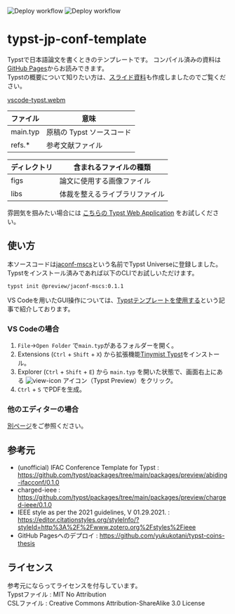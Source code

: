 ![Deploy workflow](https://github.com/kimushun1101/typst-jp-conf-template/actions/workflows/release.yml/badge.svg)
![Deploy workflow](https://github.com/kimushun1101/typst-jp-conf-template/actions/workflows/gh-pages.yml/badge.svg)

# typst-jp-conf-template

Typstで日本語論文を書くときのテンプレートです。
コンパイル済みの資料は[GitHub Pages](https://kimushun1101.github.io/typst-jp-conf-template/typst-jp-conf.pdf)からお読みできます。  
Typstの概要について知りたい方は、[スライド資料](https://github.com/kimushun1101/How-to-use-typst-for-paper-jp)も作成しましたのでご覧ください。

[vscode-typst.webm](https://github.com/kimushun1101/typst-jp-conf-template/assets/13430937/f227b85b-0266-417b-a24a-54f28f9a71b8)

| ファイル  | 意味                    |
| -------- | ----------------------- |
| main.typ | 原稿の Typst ソースコード |
| refs.*　 | 参考文献ファイル          |

| ディレクトリ | 含まれるファイルの種類          |
| ---------- | --------------------------- |
| figs       | 論文に使用する画像ファイル    |
| libs       | 体裁を整えるライブラリファイル |

雰囲気を掴みたい場合には [こちらの Typst Web Application](https://typst.app/project/wXmeFlJ5bhx1awSRuJRiUf) をお試しください。  

## 使い方

本ソースコードは[jaconf-mscs](https://typst.app/universe/package/jaconf-mscs)という名前でTypst Universeに登録しました。
Typstをインストール済みであれば以下のCLIでお試しいただけます。

```
typst init @preview/jaconf-mscs:0.1.1
```

VS Codeを用いたGUI操作については、[Typstテンプレートを使用する](https://zenn.dev/kimushun1101/articles/typst-template)という記事で紹介しております。

### VS Codeの場合

1. `File`→`Open Folder` で`main.typ`があるフォルダーを開く。
2. Extensions (`Ctrl` + `Shift` + `X`) から拡張機能[Tinymist Typst](https://marketplace.visualstudio.com/items?itemName=myriad-dreamin.tinymist)をインストール。
3. Explorer (`Ctrl` + `Shift` + `E`) から `main.typ` を開いた状態で、画面右上にある ![view-icon](https://github.com/kimushun1101/typst-jp-conf-template/assets/13430937/a44c52cb-d23a-4fdb-ac9f-dc2b47deb40a) アイコン（Typst Preview）をクリック。
4. `Ctrl` + `S` でPDFを生成。

### 他のエディターの場合

[別ページ](docs/compile.md)をご参照ください。

## 参考元

- (unofficial) IFAC Conference Template for Typst : https://github.com/typst/packages/tree/main/packages/preview/abiding-ifacconf/0.1.0
- charged-ieee : https://github.com/typst/packages/tree/main/packages/preview/charged-ieee/0.1.0
- IEEE style as per the 2021 guidelines, V 01.29.2021. : https://editor.citationstyles.org/styleInfo/?styleId=http%3A%2F%2Fwww.zotero.org%2Fstyles%2Fieee
- GitHub Pagesへのデプロイ : https://github.com/yukukotani/typst-coins-thesis

## ライセンス

参考元にならってライセンスを付与しています。  
Typstファイル : MIT No Attribution  
CSLファイル : Creative Commons Attribution-ShareAlike 3.0 License  
